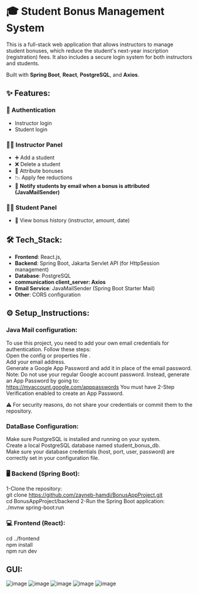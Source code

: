 # 🎓 Student Bonus Management System
This is a full-stack web application that allows instructors to manage student bonuses, which reduce the student's next-year inscription (registration) fees. It also includes a secure login system for both instructors and students.

Built with **Spring Boot**, **React**, **PostgreSQL**, and **Axios**.
## ✨ Features:
### 🔐 Authentication
- Instructor login
- Student login  
  
### 🧑‍🏫 Instructor Panel
- ➕ Add a student
- ❌ Delete a student
- 🎁 Attribute bonuses
- 📉 Apply fee reductions
- 📧 **Notify students by email when a bonus is attributed (JavaMailSender)**
### 👨‍🎓 Student Panel
- 📜 View bonus history (instructor, amount, date)  

## 🛠️ Tech_Stack:
- **Frontend**: React.js,
- **Backend**: Spring Boot, Jakarta Servlet API (for HttpSession management)
- **Database**: PostgreSQL
- **communication client_server: Axios**
- **Email Service**: JavaMailSender (Spring Boot Starter Mail)
- **Other**: CORS configuration
## ⚙️ Setup_Instructions:
### Java Mail configuration:
To use this project, you need to add your own email credentials for authentication.
Follow these steps:  
Open the config or properties file .  
Add your email address.  
Generate a Google App Password and add it in place of the email password.  
Note: Do not use your regular Google account password. Instead, generate an App Password by going to:
https://myaccount.google.com/apppasswords
You must have 2-Step Verification enabled to create an App Password.  

⚠️ For security reasons, do not share your credentials or commit them to the repository.  
### DataBase Configuration:
Make sure PostgreSQL is installed and running on your system.  
Create a local PostgreSQL database named student_bonus_db.  
Make sure your database credentials (host, port, user, password) are correctly set in your configuration file.
### 🖥️ Backend (Spring Boot):
1-Clone the repository:  
git clone https://github.com/zayneb-hamdi/BonusAppProject.git  
cd BonusAppProject/backend
2-Run the Spring Boot application:  
./mvnw spring-boot:run  
### 💻 Frontend (React):
cd ../frontend  
npm install  
npm run dev  
## GUI:
![image](https://github.com/user-attachments/assets/efff992d-4f79-4932-8c3d-c6643abe4df3)
![image](https://github.com/user-attachments/assets/988c1579-2cff-4ec4-aec4-ad208d57a96a)
![image](https://github.com/user-attachments/assets/6321f538-ddfa-433c-a084-1652b37c1110)
![image](https://github.com/user-attachments/assets/0a990432-3017-4c8d-8eb0-a3355ec541f4)
![image](https://github.com/user-attachments/assets/52a5bb9d-0b99-40d7-8ea8-8331a0402f7d)


